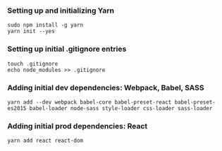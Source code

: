### Setting up and initializing Yarn

    sudo npm install -g yarn
    yarn init --yes
    
### Setting up initial .gitignore entries

    touch .gitignore 
    echo node_modules >> .gitignore
    
### Adding initial dev dependencies: Webpack, Babel, SASS

    yarn add --dev webpack babel-core babel-preset-react babel-preset-es2015 babel-loader node-sass style-loader css-loader sass-loader

### Adding initial prod dependencies: React

    yarn add react react-dom
    
